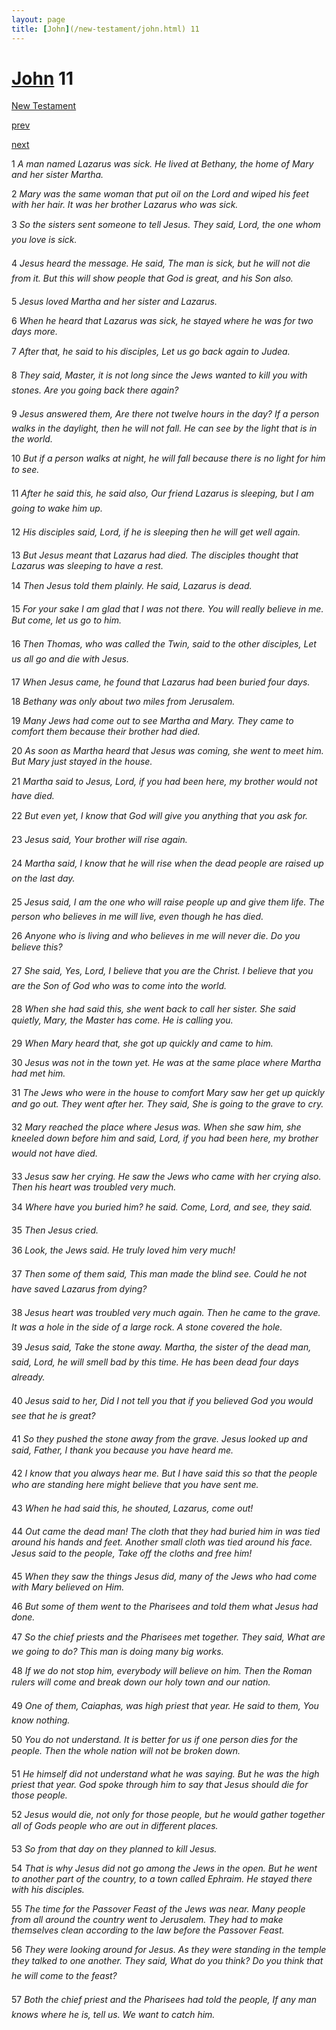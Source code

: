 ```yaml
---
layout: page
title: [John](/new-testament/john.html) 11
---
```


# [John](/new-testament/john.html) 11

[New Testament](/new-testament.html)


[prev](/new-testament/john/john-10.html)


[next](/new-testament/john/john-12.html)

1 _A man named Lazarus was sick. He lived at Bethany, the home of Mary and her sister Martha._

2 _Mary was the same woman that put oil on the Lord and wiped his feet with her hair. It was her brother Lazarus who was sick._

3 _So the sisters sent someone to tell Jesus. They said, Lord, the one whom you love is sick._

4 _Jesus heard the message. He said, The man is sick, but he will not die from it. But this will show people that God is great, and his Son also._

5 _Jesus loved Martha and her sister and Lazarus._

6 _When he heard that Lazarus was sick, he stayed where he was for two days more._

7 _After that, he said to his disciples, Let us go back again to Judea._

8 _They said, Master, it is not long since the Jews wanted to kill you with stones. Are you going back there again?_

9 _Jesus answered them, Are there not twelve hours in the day? If a person walks in the daylight, then he will not fall. He can see by the light that is in the world._

10 _But if a person walks at night, he will fall because there is no light for him to see._

11 _After he said this, he said also, Our friend Lazarus is sleeping, but I am going to wake him up._

12 _His disciples said, Lord, if he is sleeping then he will get well again._

13 _But Jesus meant that Lazarus had died. The disciples thought that Lazarus was sleeping to have a rest._

14 _Then Jesus told them plainly. He said, Lazarus is dead._

15 _For your sake I am glad that I was not there. You will really believe in me. But come, let us go to him._

16 _Then Thomas, who was called the Twin, said to the other disciples, Let us all go and die with Jesus._

17 _When Jesus came, he found that Lazarus had been buried four days._

18 _Bethany was only about two miles from Jerusalem._

19 _Many Jews had come out to see Martha and Mary. They came to comfort them because their brother had died._

20 _As soon as Martha heard that Jesus was coming, she went to meet him. But Mary just stayed in the house._

21 _Martha said to Jesus, Lord, if you had been here, my brother would not have died._

22 _But even yet, I know that God will give you anything that you ask for._

23 _Jesus said, Your brother will rise again._

24 _Martha said, I know that he will rise when the dead people are raised up on the last day._

25 _Jesus said, I am the one who will raise people up and give them life. The person who believes in me will live, even though he has died._

26 _Anyone who is living and who believes in me will never die. Do you believe this?_

27 _She said, Yes, Lord, I believe that you are the Christ. I believe that you are the Son of God who was to come into the world._

28 _When she had said this, she went back to call her sister. She said quietly, Mary, the Master has come. He is calling you._

29 _When Mary heard that, she got up quickly and came to him._

30 _Jesus was not in the town yet. He was at the same place where Martha had met him._

31 _The Jews who were in the house to comfort Mary saw her get up quickly and go out.  They went after her. They said, She is going to the grave to cry._

32 _Mary reached the place where Jesus was. When she saw him, she kneeled down before him and said, Lord, if you had been here, my brother would not have died._

33 _Jesus saw her crying. He saw the Jews who came with her crying also. Then his heart was troubled very much._

34 _Where have you buried him? he said. Come, Lord, and see, they said._

35 _Then Jesus cried._

36 _Look, the Jews said. He truly loved him very much!_

37 _Then some of them said, This man made the blind see. Could he not have saved Lazarus from dying?_

38 _Jesus heart was troubled very much again. Then he came to the grave. It was a hole in the side of a large rock. A stone covered the hole._

39 _Jesus said, Take the stone away. Martha, the sister of the dead man, said, Lord, he will smell bad by this time. He has been dead four days already._

40 _Jesus said to her, Did I not tell you that if you believed God you would see that he is great?_

41 _So they pushed the stone away from the grave. Jesus looked up and said, Father, I thank you because you have heard me._

42 _I know that you always hear me. But I have said this so that the people who are standing here might believe that you have sent me._

43 _When he had said this, he shouted, Lazarus, come out!_

44 _Out came the dead man! The cloth that they had buried him in was tied around his hands and feet. Another small cloth was tied around his face. Jesus said to the people, Take off the cloths and free him!_

45 _When they saw the things Jesus did, many of the Jews who had come with Mary believed on Him._

46 _But some of them went to the Pharisees and told them what Jesus had done._

47 _So the chief priests and the Pharisees met together. They said, What are we going to do?  This man is doing many big works._

48 _If we do not stop him, everybody will believe on him. Then the Roman rulers will come and break down our holy town and our nation._

49 _One of them, Caiaphas, was high priest that year. He said to them, You know nothing._

50 _You do not understand. It is better for us if one person dies for the people. Then the whole nation will not be broken down._

51 _He himself did not understand what he was saying. But he was the high priest that year.  God spoke through him to say that Jesus should die for those people._

52 _Jesus would die, not only for those people, but he would gather together all of Gods people who are out in different places._

53 _So from that day on they planned to kill Jesus._

54 _That is why Jesus did not go among the Jews in the open. But he went to another part of the country, to a town called Ephraim. He stayed there with his disciples._

55 _The time for the Passover Feast of the Jews was near. Many people from all around the country went to Jerusalem. They had to make themselves clean according to the law before the Passover Feast._

56 _They were looking around for Jesus. As they were standing in the temple they talked to one another. They said, What do you think? Do you think that he will come to the feast?_

57 _Both the chief priest and the Pharisees had told the people, If any man knows where he is, tell us. We want to catch him._

